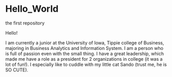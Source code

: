 # Hello_World
the first repository

Hello!

I am currently a junior at the University of Iowa, Tippie college of Business, majoring in Business Analytics and Information System.
I am a person who is full of passion even with the small thing.
I have a great leadership, which made me have a role as a president for 2 organizations in college (it was a lot of fun!).
I especially like to cuddle with my little cat Sando (trust me, he is SO CUTE).
